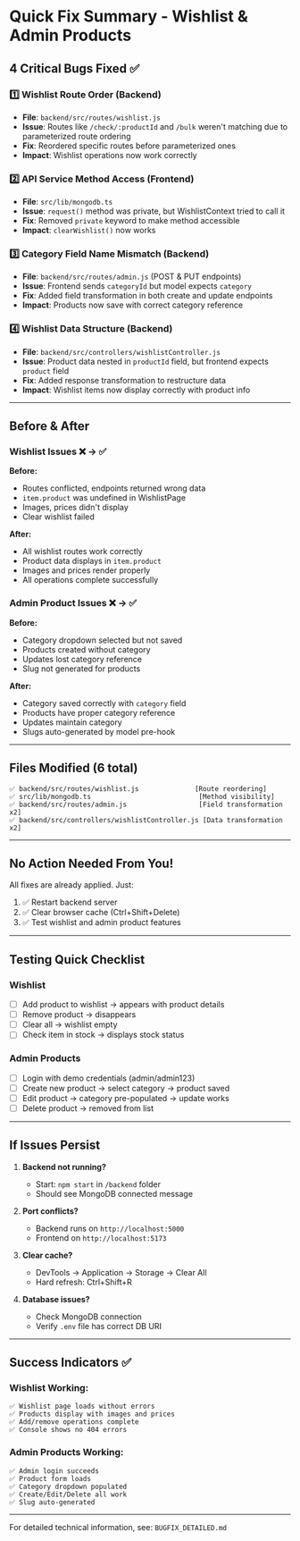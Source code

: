# Quick Fix Summary - Wishlist & Admin Products

## 4 Critical Bugs Fixed ✅

### 1️⃣ Wishlist Route Order (Backend)
- **File**: `backend/src/routes/wishlist.js`
- **Issue**: Routes like `/check/:productId` and `/bulk` weren't matching due to parameterized route ordering
- **Fix**: Reordered specific routes before parameterized ones
- **Impact**: Wishlist operations now work correctly

### 2️⃣ API Service Method Access (Frontend)
- **File**: `src/lib/mongodb.ts` 
- **Issue**: `request()` method was private, but WishlistContext tried to call it
- **Fix**: Removed `private` keyword to make method accessible
- **Impact**: `clearWishlist()` now works

### 3️⃣ Category Field Name Mismatch (Backend)
- **File**: `backend/src/routes/admin.js` (POST & PUT endpoints)
- **Issue**: Frontend sends `categoryId` but model expects `category`
- **Fix**: Added field transformation in both create and update endpoints
- **Impact**: Products now save with correct category reference

### 4️⃣ Wishlist Data Structure (Backend)
- **File**: `backend/src/controllers/wishlistController.js`
- **Issue**: Product data nested in `productId` field, but frontend expects `product` field
- **Fix**: Added response transformation to restructure data
- **Impact**: Wishlist items now display correctly with product info

---

## Before & After

### Wishlist Issues ❌ → ✅

**Before:**
- Routes conflicted, endpoints returned wrong data
- `item.product` was undefined in WishlistPage
- Images, prices didn't display
- Clear wishlist failed

**After:**
- All wishlist routes work correctly
- Product data displays in `item.product`
- Images and prices render properly
- All operations complete successfully

### Admin Product Issues ❌ → ✅

**Before:**
- Category dropdown selected but not saved
- Products created without category
- Updates lost category reference
- Slug not generated for products

**After:**
- Category saved correctly with `category` field
- Products have proper category reference
- Updates maintain category
- Slugs auto-generated by model pre-hook

---

## Files Modified (6 total)

```
✅ backend/src/routes/wishlist.js              [Route reordering]
✅ src/lib/mongodb.ts                           [Method visibility]
✅ backend/src/routes/admin.js                  [Field transformation x2]
✅ backend/src/controllers/wishlistController.js [Data transformation x2]
```

---

## No Action Needed From You!

All fixes are already applied. Just:
1. ✅ Restart backend server
2. ✅ Clear browser cache (Ctrl+Shift+Delete)
3. ✅ Test wishlist and admin product features

---

## Testing Quick Checklist

### Wishlist
- [ ] Add product to wishlist → appears with product details
- [ ] Remove product → disappears  
- [ ] Clear all → wishlist empty
- [ ] Check item in stock → displays stock status

### Admin Products
- [ ] Login with demo credentials (admin/admin123)
- [ ] Create new product → select category → product saved
- [ ] Edit product → category pre-populated → update works
- [ ] Delete product → removed from list

---

## If Issues Persist

1. **Backend not running?**
   - Start: `npm start` in `/backend` folder
   - Should see MongoDB connected message

2. **Port conflicts?**
   - Backend runs on `http://localhost:5000`
   - Frontend on `http://localhost:5173`

3. **Clear cache?**
   - DevTools → Application → Storage → Clear All
   - Hard refresh: Ctrl+Shift+R

4. **Database issues?**
   - Check MongoDB connection
   - Verify `.env` file has correct DB URI

---

## Success Indicators ✅

### Wishlist Working:
```
✅ Wishlist page loads without errors
✅ Products display with images and prices
✅ Add/remove operations complete
✅ Console shows no 404 errors
```

### Admin Products Working:
```
✅ Admin login succeeds
✅ Product form loads
✅ Category dropdown populated
✅ Create/Edit/Delete all work
✅ Slug auto-generated
```

---

For detailed technical information, see: `BUGFIX_DETAILED.md`